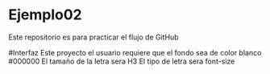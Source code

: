 # Ejemplo02
Este repositorio es para practicar el flujo de GitHub

#Interfaz 
Este proyecto el usuario requiere que el fondo sea de color blanco #000000
El tamaño de la letra sera H3 
El tipo de letra sera font-size 



